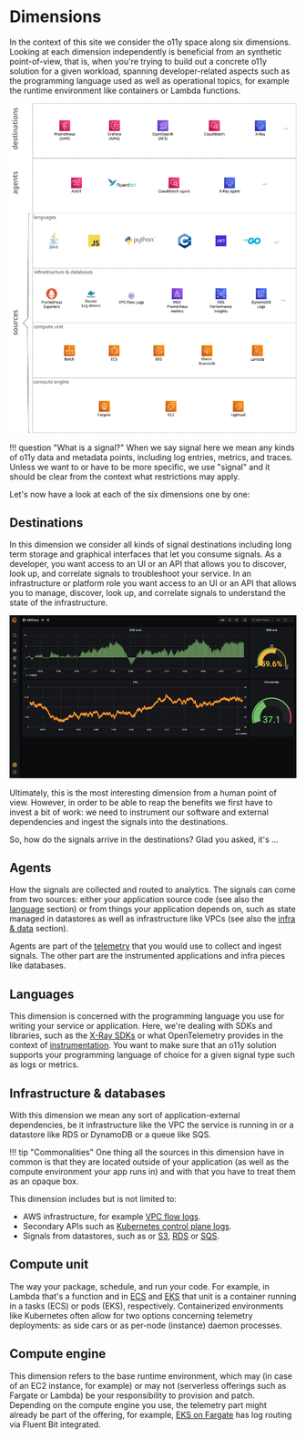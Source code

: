 # Dimensions

In the context of this site we consider the o11y space along six dimensions.
Looking at each dimension independently is beneficial from an synthetic
point-of-view, that is, when you're trying to build out a concrete o11y solution
for a given workload, spanning developer-related aspects such as the programming
language used as well as operational topics, for example the runtime environment
like containers or Lambda functions.

![o11y space](images/o11y-space.png)


!!! question "What is a signal?"
    When we say signal here we mean any kinds of o11y data and metadata points,
    including log entries, metrics, and traces. Unless we want to or have to be
    more specific, we use "signal" and it should be clear from the context what
    restrictions may apply.

Let's now have a look at each of the six dimensions one by one:

## Destinations

In this dimension we consider all kinds of signal destinations including long term
storage and graphical interfaces that let you consume signals. As a developer,
you want access to an UI or an API that allows you to discover, look up, and
correlate signals to troubleshoot your service. In an infrastructure or platform
role you want access to an UI or an API that allows you to manage, discover,
look up, and correlate signals to understand the state of the infrastructure.

![Grafana screen shot](images/grafana.png)

Ultimately, this is the most interesting dimension from a human point of view.
However, in order to be able to reap the benefits we first have to invest a bit
of work: we need to instrument our software and external dependencies and ingest
the signals into the destinations.

So, how do the signals arrive in the destinations? Glad you asked, it's …

## Agents

How the signals are collected and routed to analytics. The signals can come 
from two sources: either your application source code (see also the
[language](#language) section) or from things your application depends on, 
such as state managed in datastores as well as infrastructure like VPCs (see
also the [infra & data](#infra-data) section).

Agents are part of the [telemetry](../telemetry) that you would use to collect
and ingest signals. The other part are the instrumented applications and infra
pieces like databases.

## Languages

This dimension is concerned with the programming language you use for writing
your service or application. Here, we're dealing with SDKs and libraries, such 
as the [X-Ray SDKs][xraysdks] or what OpenTelemetry provides in the context
of [instrumentation][otelinst]. You want to make sure that an o11y solution
supports your programming language of choice for a given signal type such as
logs or metrics.

## Infrastructure & databases

With this dimension we mean any sort of application-external dependencies, 
be it infrastructure like the VPC the service is running in or a datastore
like RDS or DynamoDB or a queue like SQS. 

!!! tip "Commonalities"
    One thing all the sources in this dimension have
    in common is that they are located outside of your application (as well
    as the compute environment your app runs in) and with that you have to treat
    them as an opaque box.

This dimension includes but is not limited to:

- AWS infrastructure, for example [VPC flow logs][vpcfl].
- Secondary APIs such as [Kubernetes control plane logs][kubecpl].
- Signals from datastores, such as or [S3][s3mon], [RDS][rdsmon] or [SQS][sqstrace].


## Compute unit

The way your package, schedule, and run your code. For example, in Lambda that's a
function and in [ECS][ecs] and [EKS][eks] that unit is a container running in
a tasks (ECS) or pods (EKS), respectively. Containerized environments like Kubernetes
often allow for two options concerning telemetry deployments: as side cars or
as per-node (instance) daemon processes.

## Compute engine

This dimension refers to the base runtime environment, which may (in case of an
EC2 instance, for example) or may not (serverless offerings such as Fargate or Lambda)
be your responsibility to provision and patch. Depending on the compute engine
you use, the telemetry part might already be part of the offering, for example,
[EKS on Fargate][firelensef] has log routing via Fluent Bit integrated.


[aes]: https://aws.amazon.com/elasticsearch-service/ "Amazon Elasticsearch Service"
[adot]: https://aws-otel.github.io/ "AWS Distro for OpenTelemetry"
[amg]: https://aws.amazon.com/grafana/ "Amazon Managed Service for Grafana"
[amp]: https://aws.amazon.com/prometheus/ "Amazon Managed Service for Prometheus"
[batch]: https://aws.amazon.com/batch/ "AWS Batch"
[beans]: https://aws.amazon.com/elasticbeanstalk/ "AWS Elastic Beanstalk"
[cw]: https://aws.amazon.com/cloudwatch/ "Amazon CloudWatch"
[dimensions]: ../dimensions
[ec2]: https://aws.amazon.com/ec2/ "Amazon EC2"
[ecs]: https://aws.amazon.com/ecs/ "Amazon Elastic Container Service"
[eks]: https://aws.amazon.com/eks/ "Amazon Elastic Kubernetes Service"
[fargate]: https://aws.amazon.com/fargate/ "AWS Fargate"
[fluentbit]: https://fluentbit.io/ "Fluent Bit"
[firelensef]: https://aws.amazon.com/blogs/containers/fluent-bit-for-amazon-eks-on-aws-fargate-is-here/ "Fluent Bit for Amazon EKS on AWS Fargate is here"
[jaeger]: https://www.jaegertracing.io/ "Jaeger"
[kafka]: https://kafka.apache.org/ "Apache Kafka"
[kubecpl]: https://docs.aws.amazon.com/eks/latest/userguide/control-plane-logs.html "Amazon EKS control plane logging"
[lambda]: https://aws.amazon.com/lambda/ "AWS Lambda"
[lightsail]: https://aws.amazon.com/lightsail/ "Amazon Lightsail"
[otel]: https://opentelemetry.io/ "OpenTelemetry"
[otelinst]: https://opentelemetry.io/docs/concepts/instrumenting/
[promex]: https://prometheus.io/docs/instrumenting/exporters/ "Prometheus exporters and integrations"
[rdsmon]: https://docs.aws.amazon.com/AmazonRDS/latest/UserGuide/Overview.LoggingAndMonitoring.html "Logging and monitoring in Amazon RDS"
[s3]: https://aws.amazon.com/s3/ "Amazon S3"
[s3mon]: https://docs.aws.amazon.com/AmazonS3/latest/userguide/s3-incident-response.html "Logging and monitoring in Amazon S3"
[sqstrace]: https://docs.aws.amazon.com/xray/latest/devguide/xray-services-sqs.html "Amazon SQS and AWS X-Ray"
[vpcfl]: https://docs.aws.amazon.com/vpc/latest/userguide/flow-logs.html "VPC Flow Logs"
[xray]: https://aws.amazon.com/xray/ "AWS X-Ray"
[xraysdks]: https://docs.aws.amazon.com/xray/index.html
